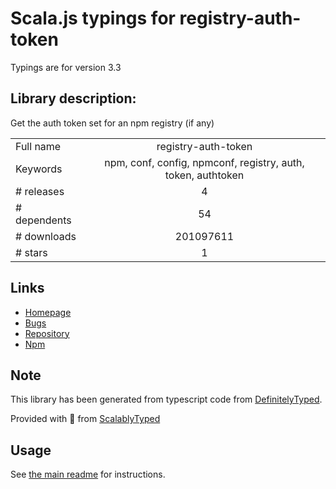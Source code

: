 
# Scala.js typings for registry-auth-token

Typings are for version 3.3

## Library description:
Get the auth token set for an npm registry (if any)

|                    |                 |
| ------------------ | :-------------: |
| Full name          | registry-auth-token |
| Keywords           | npm, conf, config, npmconf, registry, auth, token, authtoken |
| # releases         | 4 |
| # dependents       | 54 |
| # downloads        | 201097611 |
| # stars            | 1 |

## Links
- [Homepage](https://github.com/rexxars/registry-auth-token#readme)
- [Bugs](https://github.com/rexxars/registry-auth-token/issues)
- [Repository](https://github.com/rexxars/registry-auth-token)
- [Npm](https://www.npmjs.com/package/registry-auth-token)
    


## Note
This library has been generated from typescript code from [DefinitelyTyped](https://definitelytyped.org).

Provided with :purple_heart: from [ScalablyTyped](https://github.com/oyvindberg/ScalablyTyped)

## Usage
See [the main readme](../../readme.md) for instructions.


